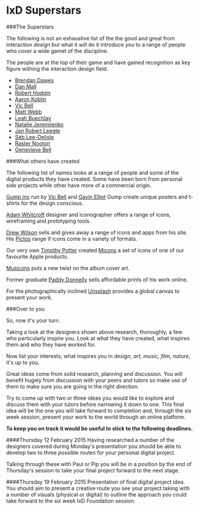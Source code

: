 IxD Superstars
==============

###The Superstars


The following is not an exhaustive list of the the good and great from interaction design but what it will do it introduce you to a range of people who cover a wide gamet of the discipline.

The people are at the top of their game and have gained recognition as key figure withing the interaction design field.

- [Brendan Dawes](http://brendandawes.com)
- [Dan Mall](http://danielmall.com)
- [Robert Hodgin](http://roberthodgin.com)
- [Aaron Koblin](http://www.aaronkoblin.com)
- [Vic Bell](http://www.vicbell.co.uk)
- [Matt Webb](http://berglondon.com/studio/matt-webb)
- [Leah Buechlay](http://leahbuechley.com)
- [Natalie Jeremijenko](http://www.nataliejeremijenko.com)
- [Jan Robert Leegte](http://www.leegte.org)
- [Seb Lee-Delisle](http://seb.ly)
- [Raster Nooton](http://www.raster-noton.net)
- [Genevieve Bell](http://newsroom.intel.com/community/intel_newsroom/bios?n=Genevieve%20Bell&f=searchAll)


###What others have created

The following list of names looks at a range of people and some of the digital products they have created. Some have been born from personal side projects while other have more of a commercial origin.

[Gump inc](http://gumpinc.com) run by [Vic Bell](http://www.vicbell.co.uk) and [Gavin Elliot](http://www.gavinelliott.co.uk) Gump create unique posters and t-shirts for the design conscious.

[Adam Whitcroft](http://adamwhitcroft.com) designer and iconographer offers a range of icons, wireframing and prototyping tools.

[Drew Wilson](http://drewwilson.com) sells and gives away a range of icons and apps from his site. His [Pictos](http://pictos.cc) range if icons come in a variety of formats.

Our very own [Timothy Potter](http://tejpotter.com) created [Micons](http://micons.tejpotter.com) a set of icons of one of our favourite Apple products.

[Musicons](http://musicons.co) puts a new twist on the album cover art.

Former graduate [Paddy Donnelly](http://lefft.com) sells affordable prints of his work online.

For the photographically inclined [Unsplash](https://unsplash.com) provides a global canvas to present your work.

###Over to you

So, now it's your turn. 

Taking a look at the designers shown above research, thoroughly, a few who particularly inspire you. Look at what they have created, what inspires them and who they have worked for. 

Now list your interests, what inspires you in *design, art, music, film, nature,* it's up to you.

Great ideas come from solid research, planning and discussion. You will benefit hugely from discussion with your peers and tutors so make use of them to make sure you are going in the right direction. 

Try to come up with two or three ideas you would like to explore and discuss them with your tutors before narrowing it down to one. This final idea will be the one you will take forward to completion and, through the six week session, present your work to the world through an online platform.

**To keep you on track it would be useful to stick to the following deadlines.**

####Thursday 12 February 2015
Having researched a number of the designers covered during Monday's presentation you should be able to develop two to three possible routes for your personal digital project. 

Talking through these with Paul or Pip you will be in a position by the end of Thursday's session to take your final project forward to the next stage.


####Thursday 19 February 2015
Presentation of final digital project idea. You should aim to present a creative route you see your project taking with a number of visuals (physical or digital) to outline the approach you could take forward to the six week IxD Foundation session.






